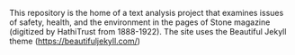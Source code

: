 This repository is the home of a text analysis project that examines issues of safety, health, and the environment in the pages of Stone magazine (digitized by HathiTrust from 1888-1922). The site uses the Beautiful Jekyll theme (https://beautifuljekyll.com/)
